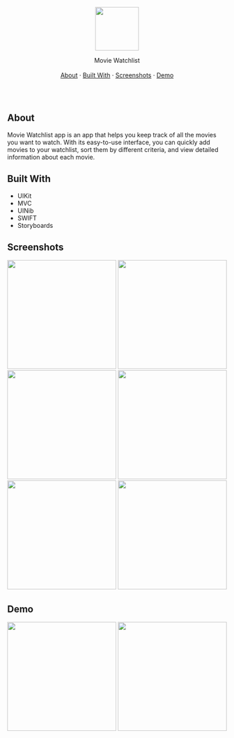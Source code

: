

<p align="center">
  <p align="center">
    <img src="https://github.com/jarvizconde1/MOVIE-WATCHLIST/assets/102355807/78fdb7b7-5ec6-47a0-bd4a-6d53d9064310" width="100" height="100">



  </p>
  <p align="center">
   Movie Watchlist
    <br />
    <br />
    <a href="#about">About</a>
    ·
    <a href="#built-with">Built With</a>
    ·
    <a href="#screenshots">Screenshots</a>
    ·
    <a href="#demo">Demo</a>
  </p>
</p>

<br />
<br />



## About
                                 
Movie Watchlist app is an app that helps you keep track of all the movies you want to watch. With its easy-to-use interface, you can quickly add movies to your watchlist, sort them by different criteria, and view detailed information about each movie.

## Built With
* UIKit
* MVC
* UINib
* SWIFT
* Storyboards




## Screenshots


<img src="https://github.com/jarvizconde1/MOVIE-WATCHLIST/assets/102355807/d2af8e9a-2883-476f-b6c6-ce0a4729f493" width="250" >
<img src="https://github.com/jarvizconde1/MOVIE-WATCHLIST/assets/102355807/7761bb09-2705-4cf2-a67f-b3de12631bd7" width="250" >
<img src="https://github.com/jarvizconde1/MOVIE-WATCHLIST/assets/102355807/39eb45ee-d516-41db-81b9-ddb42860e979" width="250" >
<img src="https://github.com/jarvizconde1/MOVIE-WATCHLIST/assets/102355807/7cd937c5-3ace-4ee1-931b-60bc78bf6e60" width="250" >
<img src="https://github.com/jarvizconde1/MOVIE-WATCHLIST/assets/102355807/a43c7071-04d6-4b4e-a3af-9c226a9ec2e6" width="250" >
<img src="https://github.com/jarvizconde1/MOVIE-WATCHLIST/assets/102355807/ea1f150c-5067-4134-b009-ac884bf5e968" width="250" >








## Demo

<img src="https://github.com/jarvizconde1/MOVIE-WATCHLIST/assets/102355807/1f9d7eca-3e54-4d44-9770-c442f18bd864" width="250"/>
<img src="https://github.com/jarvizconde1/MOVIE-WATCHLIST/assets/102355807/e049d27b-c722-4e47-8b68-03e6d2c8c483" width="250"/>
















